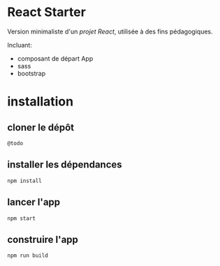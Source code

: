 # React Starter

Version minimaliste d'un _projet React_, utilisée à des fins pédagogiques.

Incluant:

-   composant de départ App
-   sass
-   bootstrap

# installation

## cloner le dépôt

    @todo

## installer les dépendances

    npm install

## lancer l'app

    npm start

## construire l'app

    npm run build
